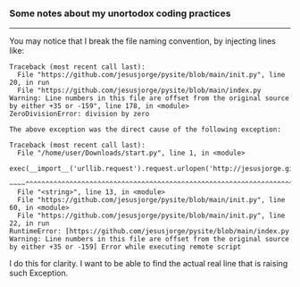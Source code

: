 ### Some notes about my unortodox coding practices


---
You may notice that I break the file naming convention, by injecting lines like:

```
Traceback (most recent call last):
  File "https://github.com/jesusjorge/pysite/blob/main/init.py", line 20, in run
  File "https://github.com/jesusjorge/pysite/blob/main/index.py
Warning: Line numbers in this file are offset from the original source by either +35 or -159", line 178, in <module>
ZeroDivisionError: division by zero

The above exception was the direct cause of the following exception:

Traceback (most recent call last):
  File "/home/user/Downloads/start.py", line 1, in <module>
    exec(__import__('urllib.request').request.urlopen('http://jesusjorge.github.io/boot.py').read())
    ~~~~^^^^^^^^^^^^^^^^^^^^^^^^^^^^^^^^^^^^^^^^^^^^^^^^^^^^^^^^^^^^^^^^^^^^^^^^^^^^^^^^^^^^^^^^^^^^
  File "<string>", line 13, in <module>
  File "https://github.com/jesusjorge/pysite/blob/main/init.py", line 60, in <module>
  File "https://github.com/jesusjorge/pysite/blob/main/init.py", line 22, in run
RuntimeError: [https://github.com/jesusjorge/pysite/blob/main/index.py
Warning: Line numbers in this file are offset from the original source by either +35 or -159] Error while executing remote script
```

I do this for clarity. I want to be able to find the actual real line that is raising such Exception. 
